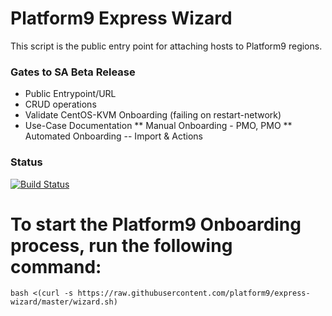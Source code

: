 # Platform9 Express Wizard
This script is the public entry point for attaching hosts to Platform9 regions.

### Gates to SA Beta Release
* Public Entrypoint/URL
* CRUD operations
* Validate CentOS-KVM Onboarding (failing on restart-network)
* Use-Case Documentation
** Manual Onboarding - PMO, PMO
** Automated Onboarding -- Import & Actions

### Status
[![Build Status](https://travis-ci.com/platform9/express-wizard.svg?branch=master)](https://travis-ci.com/platform9/express-wizard)

# To start the Platform9 Onboarding process, run the following command:
```
bash <(curl -s https://raw.githubusercontent.com/platform9/express-wizard/master/wizard.sh)
```
